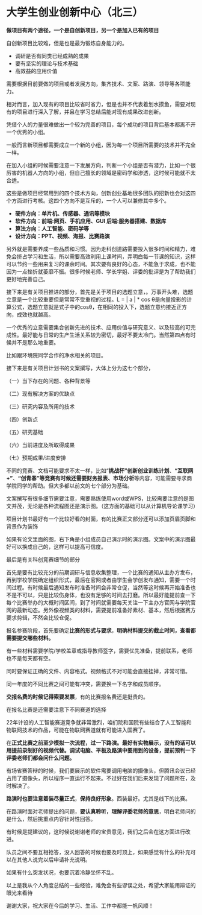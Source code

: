 # 大学生创业创新中心（北三）

**做项目有两个途径，一个是自创新项目，另一个是加入已有的项目**

自创新项目比较难，但是也是最为锻炼自身能力的。

* 调研是否有同类已经成熟的成果
* 要有坚实的理论与技术基础
* 高效益的应用价值

需要根据目前要做的项目或者发展方向，集齐技术、文案、路演、领导等各项能力。

相对而言，加入现有的项目比较省时省力，但是也并不代表着划水摸鱼，需要对现有的项目进行深入了解，并且在学习总结后能对现有成果改进创新。

凭借个人的力量很难做出一个较为完善的项目，每个成功的项目背后基本都离不开一个优秀的小组。

一般而言新项目都需要成立一个新的小组，因为每一个项目所需要的技术并不完全一样。

在加入小组的时候需要注意一下发展方向，判断一个小组是否有潜力，比如一个很厉害的机器人方向的小组，但自己擅长的领域是密码学和渗透，这时候可能就不太合适。

这些是做项目经常用到的四个技术方向，创新创业基地很多团队的招新也会对这四个方面进行考核。这四个方向不是互斥的，一个人可以兼修其中多个。

* **硬件方向：单片机、传感器、通讯等模块**
* **软件方向：前端:网页、手机应用、GUI   后端:服务器搭建、数据库**
* **算法方向：人工智能、密码学等**
* **设计方向：PPT、视频、海报、比赛路演**

另外就是需要养成一些品质和习惯。因为走科创道路需要投入很多时间和精力，难免会挤占学习和生活，所以需要高效利用上课时间，弄明白每一节课的知识，这样可以节约一些用来复习的课余时间。其次要有良好的心态，不能急于求成，也不能因为一点挫折就萎靡不振。很多时候老师、学长学姐、评委的批评是为了帮助我们更好地完善自己。



接下来是有关项目推进的部分，首先是关于项目的选题立意，。万事开头难，选题立意是一个比较重要但是常常不受重视的过程。L = | a | \* cos θ是向量投影的计算公式，选题立意就是式子中的cosθ，在相同的投入下，选题立意约接近正方向，成效也就越高。

一个优秀的立意需要集合创新先进的技术、应用价值与研究意义、以及较高的可完成性。最好能与日常的生产生活关系较为密切，最好不要太冷门。当然第四点有时候并不是那么地重要。

比如跟环境院同学合作的净水相关的项目。



接下来是有关项目计划书的文案撰写，大体上分为这七个部分，

（一）当下存在的问题、各种背景等

（二）现有解决方案的优缺点

（三）研究内容及所用的技术

（四）创新点

（五）研究基础

（六）当前进度及所取得成果

（七）预期成果/进度安排

不同的竞赛、文档可能要求不太一样，比如“**挑战杯”创新创业训练计划**、**“互联网+”**、**“创青春”**等竞赛有时候还需要**财务报表、市场分析**等内容，可能需要寻求商学院同学的帮助。但大多都以前文的七个部分为基础。

文案撰写有很多细节需要注意，需要熟练使用word或WPS，比较需要注意的是图文并茂，无论是各种流程图还是演示图。（这方面的基础可以从计算机导论课学习）

项目计划书最好有一个比较好看的封面，有的比赛正文部分还可以添加页眉页脚和背景作为装饰

如果有论文里面的图，右下角是小组成员自己演示时的演示图。文案中的演示图最好可以换成自己的，这样可以提高可信度。



最后是有关科创竞赛细节的部分

首先是要有比较充分的前期调研与信息收集整理，一个比赛的通知从主办方发布，再到学校学院确定组织形式，最后在官网或者由学生会学创发布通知，需要一个时间过程。有时候最后通知发布时准备时间会非常仓促，当然等这时候再开始准备也不是不可以，只是比较伤身体，也没有足够的时间去打磨。所以最好能提前查一下每个比赛举办的大概时间区间，到了时间就需要每天关注一下主办方官网与学院官网的最新动态。另外像视频类的材料，需要提前准备好素材、基本，然后根据赛方要求剪辑，不然会比较仓促。

报名参赛阶段，首先要确定**比赛的形式与要求**，**明确材料提交的截止时间，查看都需要提交哪些材料。**

有一些材料需要学院/学校盖章或指导教师签字，需要优先准备，提前联系，老师也不是每天都有空。

同时要保证正确的文件、内容格式。视频格式不对可能会直接挂掉，非常可惜。

同一年度的不同比赛之间可能有冲突，需要换一下名字和成员顺序。

**交报名费的时候记得索要发票**，有的比赛报名费还是挺贵的。

在报名比赛是还需要注意下不同赛道的选择

22年计设的人工智能赛道竞争就非常激烈，咱们院和国院有些结合了人工智能和物联网技术的作品，可能在物联网赛道就有可能进入国赛了。

在**正式比赛之前至少模拟一次流程，过一下路演。最好有实物展示，没有的话可以用提前录制好的视频代替。调试电脑、平板及路演中要用到的设备，提前预判一下评委老师们都会问什么问题。**

有场省赛答辩的时候，我们要展示的软件需要调用电脑的摄像头，但腾讯会议已经占用了摄像头，所以程序一直运行不起来。不过好在我们后来发现了问题所在，及时解决了。

**路演时也要注意着装尽量正式**，**保持良好形象**。西装最好。尤其是线下的比赛。

在路演时面对老师提出的问题，**要认真聆听，理解评委老师的意思**，明白老师问的是什么，然后挑重点内容针对性回答。

有时候是提建议的，这时候说谢谢老师的宝贵意见，我们之后会在这方面进行改进。

队员之间不要互相抢答，没人回答的时候也要及时顶上，如果感觉有什么的补充可以在其他人说完以后申请补充说明。

如果有什么突发状况，也要沉着冷静坐怀不乱。



以上是我从个人角度总结的一些经验，难免会有些谬误之处，希望大家能用辩证的眼光来看待

谢谢大家，祝大家在今后的学习、生活、工作中都能一帆风顺！
